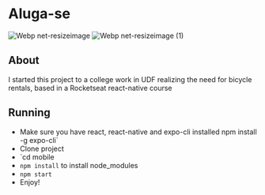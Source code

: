 # Aluga-se
![Webp net-resizeimage](https://user-images.githubusercontent.com/39389740/98394532-acd81880-2039-11eb-9ede-ee9102d9e62b.png)
![Webp net-resizeimage (1)](https://user-images.githubusercontent.com/39389740/98394530-ac3f8200-2039-11eb-86e4-bf481b9d08d1.png)

## About
I started this project to a college work in UDF realizing the need for bicycle rentals, based in a Rocketseat react-native course

## Running
- Make sure you have react, react-native and expo-cli installed npm install -g expo-cli`
- Clone project
- `cd mobile
- `npm install` to install node_modules
- `npm start`
- Enjoy!
